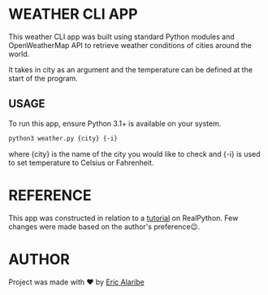 # WEATHER CLI APP

This weather CLI app was built using standard Python modules and
OpenWeatherMap API to retrieve weather conditions of cities
around the world.

It takes in city as an argument and the temperature can be defined
at the start of the program.

## USAGE

To run this app, ensure Python 3.1+ is available on your system.

```sh
python3 weather.py {city} {-i}
```
where {city} is the name of the city you would like to check
and {-i} is used to set temperature to Celsius or Fahrenheit.

# __REFERENCE__
This app was constructed in relation to a [tutorial](https://realpython.com/build-a-python-weather-app-cli) on RealPython.
Few changes were made based on the author's preference😉.

# AUTHOR
Project was made with ❤ by [Eric Alaribe](https://github.com/smith2eric)
